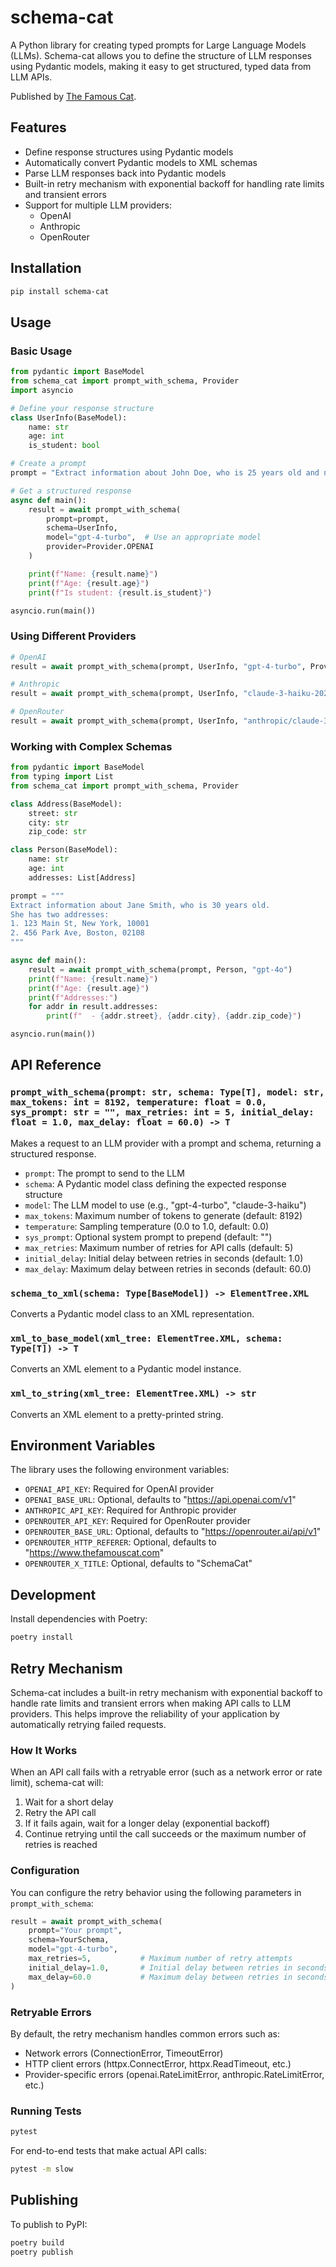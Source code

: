 # schema-cat

A Python library for creating typed prompts for Large Language Models (LLMs). Schema-cat allows you to define the structure of LLM responses using Pydantic models, making it easy to get structured, typed data from LLM APIs.

Published by [The Famous Cat](https://www.thefamouscat.com).

## Features

- Define response structures using Pydantic models
- Automatically convert Pydantic models to XML schemas
- Parse LLM responses back into Pydantic models
- Built-in retry mechanism with exponential backoff for handling rate limits and transient errors
- Support for multiple LLM providers:
  - OpenAI
  - Anthropic
  - OpenRouter

## Installation

```bash
pip install schema-cat
```

## Usage

### Basic Usage

```python
from pydantic import BaseModel
from schema_cat import prompt_with_schema, Provider
import asyncio

# Define your response structure
class UserInfo(BaseModel):
    name: str
    age: int
    is_student: bool

# Create a prompt
prompt = "Extract information about John Doe, who is 25 years old and not a student."

# Get a structured response
async def main():
    result = await prompt_with_schema(
        prompt=prompt,
        schema=UserInfo,
        model="gpt-4-turbo",  # Use an appropriate model
        provider=Provider.OPENAI
    )

    print(f"Name: {result.name}")
    print(f"Age: {result.age}")
    print(f"Is student: {result.is_student}")

asyncio.run(main())
```

### Using Different Providers

```python
# OpenAI
result = await prompt_with_schema(prompt, UserInfo, "gpt-4-turbo", Provider.OPENAI)

# Anthropic
result = await prompt_with_schema(prompt, UserInfo, "claude-3-haiku-20240307", Provider.ANTHROPIC)

# OpenRouter
result = await prompt_with_schema(prompt, UserInfo, "anthropic/claude-3-opus-20240229", Provider.OPENROUTER)
```

### Working with Complex Schemas

```python
from pydantic import BaseModel
from typing import List
from schema_cat import prompt_with_schema, Provider

class Address(BaseModel):
    street: str
    city: str
    zip_code: str

class Person(BaseModel):
    name: str
    age: int
    addresses: List[Address]

prompt = """
Extract information about Jane Smith, who is 30 years old.
She has two addresses:
1. 123 Main St, New York, 10001
2. 456 Park Ave, Boston, 02108
"""

async def main():
    result = await prompt_with_schema(prompt, Person, "gpt-4o")
    print(f"Name: {result.name}")
    print(f"Age: {result.age}")
    print(f"Addresses:")
    for addr in result.addresses:
        print(f"  - {addr.street}, {addr.city}, {addr.zip_code}")

asyncio.run(main())
```

## API Reference

### `prompt_with_schema(prompt: str, schema: Type[T], model: str, max_tokens: int = 8192, temperature: float = 0.0, sys_prompt: str = "", max_retries: int = 5, initial_delay: float = 1.0, max_delay: float = 60.0) -> T`

Makes a request to an LLM provider with a prompt and schema, returning a structured response.

- `prompt`: The prompt to send to the LLM
- `schema`: A Pydantic model class defining the expected response structure
- `model`: The LLM model to use (e.g., "gpt-4-turbo", "claude-3-haiku")
- `max_tokens`: Maximum number of tokens to generate (default: 8192)
- `temperature`: Sampling temperature (0.0 to 1.0, default: 0.0)
- `sys_prompt`: Optional system prompt to prepend (default: "")
- `max_retries`: Maximum number of retries for API calls (default: 5)
- `initial_delay`: Initial delay between retries in seconds (default: 1.0)
- `max_delay`: Maximum delay between retries in seconds (default: 60.0)

### `schema_to_xml(schema: Type[BaseModel]) -> ElementTree.XML`

Converts a Pydantic model class to an XML representation.

### `xml_to_base_model(xml_tree: ElementTree.XML, schema: Type[T]) -> T`

Converts an XML element to a Pydantic model instance.

### `xml_to_string(xml_tree: ElementTree.XML) -> str`

Converts an XML element to a pretty-printed string.

## Environment Variables

The library uses the following environment variables:

- `OPENAI_API_KEY`: Required for OpenAI provider
- `OPENAI_BASE_URL`: Optional, defaults to "https://api.openai.com/v1"
- `ANTHROPIC_API_KEY`: Required for Anthropic provider
- `OPENROUTER_API_KEY`: Required for OpenRouter provider
- `OPENROUTER_BASE_URL`: Optional, defaults to "https://openrouter.ai/api/v1"
- `OPENROUTER_HTTP_REFERER`: Optional, defaults to "https://www.thefamouscat.com"
- `OPENROUTER_X_TITLE`: Optional, defaults to "SchemaCat"

## Development

Install dependencies with Poetry:

```bash
poetry install
```

## Retry Mechanism

Schema-cat includes a built-in retry mechanism with exponential backoff to handle rate limits and transient errors when making API calls to LLM providers. This helps improve the reliability of your application by automatically retrying failed requests.

### How It Works

When an API call fails with a retryable error (such as a network error or rate limit), schema-cat will:

1. Wait for a short delay
2. Retry the API call
3. If it fails again, wait for a longer delay (exponential backoff)
4. Continue retrying until the call succeeds or the maximum number of retries is reached

### Configuration

You can configure the retry behavior using the following parameters in `prompt_with_schema`:

```python
result = await prompt_with_schema(
    prompt="Your prompt",
    schema=YourSchema,
    model="gpt-4-turbo",
    max_retries=5,           # Maximum number of retry attempts
    initial_delay=1.0,       # Initial delay between retries in seconds
    max_delay=60.0           # Maximum delay between retries in seconds
)
```

### Retryable Errors

By default, the retry mechanism handles common errors such as:

- Network errors (ConnectionError, TimeoutError)
- HTTP client errors (httpx.ConnectError, httpx.ReadTimeout, etc.)
- Provider-specific errors (openai.RateLimitError, anthropic.RateLimitError, etc.)

### Running Tests

```bash
pytest
```

For end-to-end tests that make actual API calls:

```bash
pytest -m slow
```

## Publishing

To publish to PyPI:

```bash
poetry build
poetry publish
```
